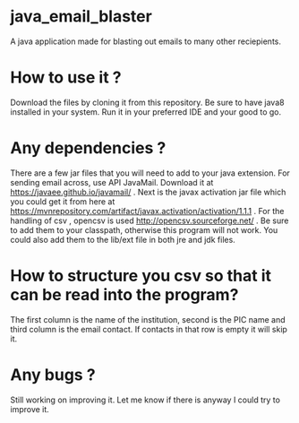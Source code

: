 # java_email_blaster
A java application made for blasting out emails to many other reciepients. 

# How to use it ?

Download the files by cloning it from this repository. Be sure to have java8 installed in your system. Run it in your preferred IDE and your good to go.


# Any dependencies ?

There are a few jar files that you will need to add to your java extension. For sending email across, use API JavaMail. Download it at https://javaee.github.io/javamail/ . Next is the javax activation jar file which you could get it from here at https://mvnrepository.com/artifact/javax.activation/activation/1.1.1 .  For the handling of csv , opencsv is used http://opencsv.sourceforge.net/ . Be sure to add them to your classpath, otherwise this program will not work. You could also add them to the lib/ext file in both jre and jdk files.


# How to structure you csv so that it can be read into the program?

The first column is the name of the institution, second is the PIC name and third column is the email contact. If contacts in that row is empty it will skip it.


# Any bugs ?

Still working on improving it. Let me know if there is anyway I could try to improve it. 
